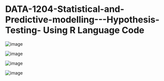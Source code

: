 # DATA-1204-Statistical-and-Predictive-modelling---Hypothesis-Testing- Using R Language Code

![image](https://github.com/user-attachments/assets/a4adcc76-6609-48bf-853e-7aed59aa3c6d)

![image](https://github.com/user-attachments/assets/51d12cfc-111d-4071-8fa1-e94a89687bdf)

![image](https://github.com/user-attachments/assets/37fd3099-052f-4dc2-81cd-808a385dd540)

![image](https://github.com/user-attachments/assets/e498ce27-ba32-4a82-9129-3dfeba9cca9f)

